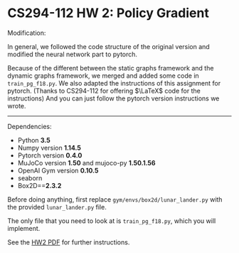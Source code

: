 # CS294-112 HW 2: Policy Gradient

Modification:

In general, we followed the code structure of the original version and modified the neural network part to pytorch. 

Because of the different between the static graphs framework and the dynamic graphs framework, we merged and added some code in `train_pg_f18.py`. We also adapted the instructions of this assignment for pytorch. (Thanks to CS294-112 for offering $\LaTeX$ code for the instructions) And you can just follow the pytorch version instructions we wrote.

------

Dependencies:

 * Python **3.5**
 * Numpy version **1.14.5**
 * Pytorch version **0.4.0**
 * MuJoCo version **1.50** and mujoco-py **1.50.1.56**
 * OpenAI Gym version **0.10.5**
 * seaborn
 * Box2D==**2.3.2**

Before doing anything, first replace `gym/envs/box2d/lunar_lander.py` with the provided `lunar_lander.py` file.

The only file that you need to look at is `train_pg_f18.py`, which you will implement.

See the [HW2 PDF](./hw2_instructions.pdf) for further instructions.
